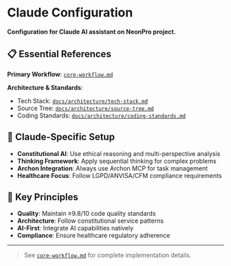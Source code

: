 # Claude Configuration

**Configuration for Claude AI assistant on NeonPro project.**

## 📋 **Essential References**

**Primary Workflow**: [`core-workflow.md`](../../../.claude/workflows/core-workflow.md)

**Architecture & Standards**:
- Tech Stack: [`docs/architecture/tech-stack.md`](../../../docs/architecture/tech-stack.md)
- Source Tree: [`docs/architecture/source-tree.md`](../../../docs/architecture/source-tree.md)  
- Coding Standards: [`docs/architecture/coding-standards.md`](../../../docs/architecture/coding-standards.md)

## 🤖 **Claude-Specific Setup**

- **Constitutional AI**: Use ethical reasoning and multi-perspective analysis
- **Thinking Framework**: Apply sequential thinking for complex problems
- **Archon Integration**: Always use Archon MCP for task management
- **Healthcare Focus**: Follow LGPD/ANVISA/CFM compliance requirements

## 🎯 **Key Principles**

- **Quality**: Maintain ≥9.8/10 code quality standards
- **Architecture**: Follow constitutional service patterns  
- **AI-First**: Integrate AI capabilities natively
- **Compliance**: Ensure healthcare regulatory adherence

---

> See [`core-workflow.md`](../../../.claude/workflows/core-workflow.md) for complete implementation details.